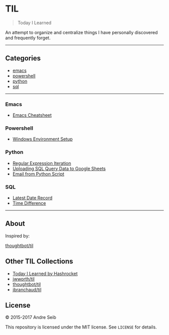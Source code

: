 # TIL

> Today I Learned

An attempt to organize and centralize things I have personally discovered and frequently forget.


---

## Categories

* [emacs](#emacs)
* [powershell](#powershell)
* [python](#python)
* [sql](#sql)



---



### Emacs

- [Emacs Cheatsheet](emacs/emacscheatsheet.md)

### Powershell

- [Windows Environment Setup](powershell/windows-environment-setup.md)

### Python

- [Regular Expression Iteration](python/regular-expression-match.md)
- [Uploading SQL Query Data to Google Sheets](python/uploading-MSSQL-data-to-Google-sheets.md)
- [Email from Python Script](python/email-from-python.md)

### SQL

- [Latest Date Record](sql/latest-date-record.md)
- [Time Difference](sql/time-difference.md)

---

## About

Inspired by:

[thoughtbot/til](https://github.com/thoughtbot/til)

## Other TIL Collections

* [Today I Learned by Hashrocket](https://til.hashrocket.com)
* [jwworth/til](https://github.com/jwworth/til)
* [thoughtbot/til](https://github.com/thoughtbot/til)
* [jbranchaud/til](https://github.com/jbranchaud/til)

## License

&copy; 2015-2017 Andre Seib

This repository is licensed under the MIT license. See `LICENSE` for
details.
